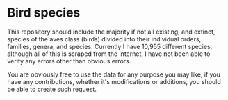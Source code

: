 # Bird species

This repository should include the majority if not all existing, and extinct, species of the aves class (birds) divided into their individual orders, families, genera, and species.
Currently I have 10,955 different species, although all of this is scraped from the internet, I have not been able to verify any errors other than obvious errors.

You are obviously free to use the data for any purpose you may like, if you have any contributions, whether it's modifications or additions, you should be able to create such request.
